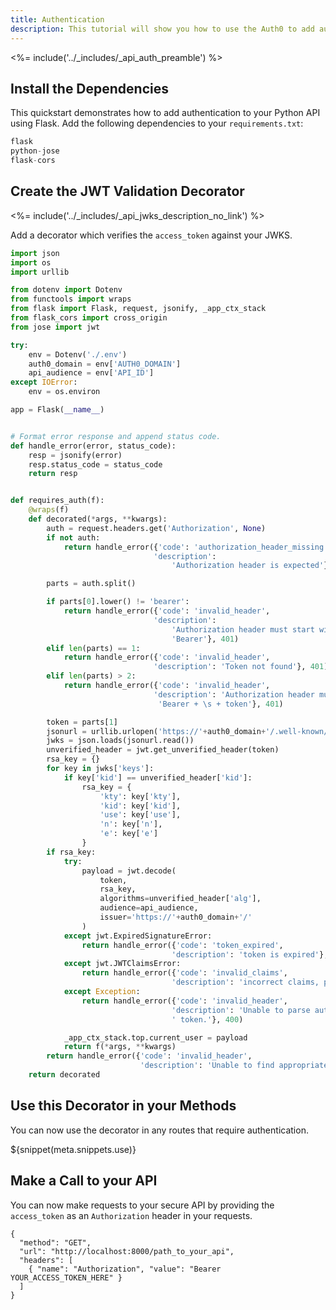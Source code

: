 ```yaml
---
title: Authentication
description: This tutorial will show you how to use the Auth0 to add authentication to your Python API.
---
```


<%= include('../_includes/_api_auth_preamble') %>

## Install the Dependencies

This quickstart demonstrates how to add authentication to your Python API using Flask. Add the following dependencies to your `requirements.txt`:

```python
flask
python-jose
flask-cors
```

## Create the JWT Validation Decorator

<%= include('../_includes/_api_jwks_description_no_link') %>

Add a decorator which verifies the `access_token` against your JWKS.

```python
import json
import os
import urllib

from dotenv import Dotenv
from functools import wraps
from flask import Flask, request, jsonify, _app_ctx_stack
from flask_cors import cross_origin
from jose import jwt

try:
    env = Dotenv('./.env')
    auth0_domain = env['AUTH0_DOMAIN']
    api_audience = env['API_ID']
except IOError:
    env = os.environ

app = Flask(__name__)


# Format error response and append status code.
def handle_error(error, status_code):
    resp = jsonify(error)
    resp.status_code = status_code
    return resp


def requires_auth(f):
    @wraps(f)
    def decorated(*args, **kwargs):
        auth = request.headers.get('Authorization', None)
        if not auth:
            return handle_error({'code': 'authorization_header_missing',
                                'description':
                                    'Authorization header is expected'}, 401)

        parts = auth.split()

        if parts[0].lower() != 'bearer':
            return handle_error({'code': 'invalid_header',
                                'description':
                                    'Authorization header must start with'
                                    'Bearer'}, 401)
        elif len(parts) == 1:
            return handle_error({'code': 'invalid_header',
                                'description': 'Token not found'}, 401)
        elif len(parts) > 2:
            return handle_error({'code': 'invalid_header',
                                'description': 'Authorization header must be'
                                 'Bearer + \s + token'}, 401)

        token = parts[1]
        jsonurl = urllib.urlopen('https://'+auth0_domain+'/.well-known/jwks.json')
        jwks = json.loads(jsonurl.read())
        unverified_header = jwt.get_unverified_header(token)
        rsa_key = {}
        for key in jwks['keys']:
            if key['kid'] == unverified_header['kid']:
                rsa_key = {
                    'kty': key['kty'],
                    'kid': key['kid'],
                    'use': key['use'],
                    'n': key['n'],
                    'e': key['e']
                }
        if rsa_key:
            try:
                payload = jwt.decode(
                    token,
                    rsa_key,
                    algorithms=unverified_header['alg'],
                    audience=api_audience,
                    issuer='https://'+auth0_domain+'/'
                )
            except jwt.ExpiredSignatureError:
                return handle_error({'code': 'token_expired',
                                    'description': 'token is expired'}, 401)
            except jwt.JWTClaimsError:
                return handle_error({'code': 'invalid_claims',
                                    'description': 'incorrect claims, please check the audience and issuer'}, 401)
            except Exception:
                return handle_error({'code': 'invalid_header',
                                    'description': 'Unable to parse authentication'
                                    ' token.'}, 400)

            _app_ctx_stack.top.current_user = payload
            return f(*args, **kwargs)
        return handle_error({'code': 'invalid_header',
                             'description': 'Unable to find appropriate key'}, 400)    
    return decorated
```

## Use this Decorator in your Methods

You can now use the decorator in any routes that require authentication.

${snippet(meta.snippets.use)}

## Make a Call to your API

You can now make requests to your secure API by providing the `access_token` as an `Authorization` header in your requests.

```har
{
  "method": "GET",
  "url": "http://localhost:8000/path_to_your_api",
  "headers": [
    { "name": "Authorization", "value": "Bearer YOUR_ACCESS_TOKEN_HERE" }
  ]
}
```
